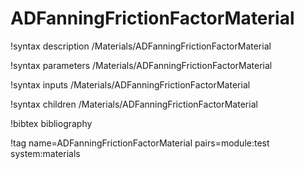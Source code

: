 # ADFanningFrictionFactorMaterial

!syntax description /Materials/ADFanningFrictionFactorMaterial

!syntax parameters /Materials/ADFanningFrictionFactorMaterial

!syntax inputs /Materials/ADFanningFrictionFactorMaterial

!syntax children /Materials/ADFanningFrictionFactorMaterial

!bibtex bibliography

!tag name=ADFanningFrictionFactorMaterial pairs=module:test system:materials
